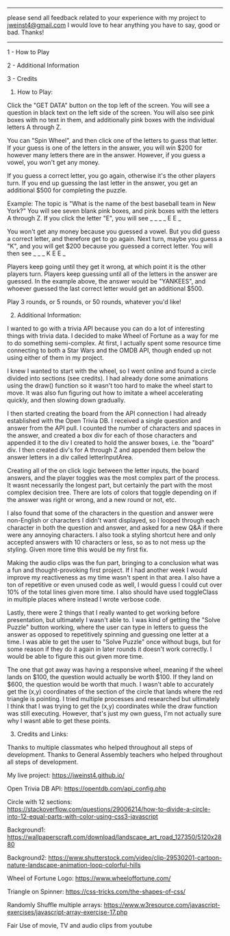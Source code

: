 ****
please send all feedback related to your experience with my project to jweinst4@gmail.com
I would love to hear anything you have to say, good or bad.  Thanks!
****

1 - How to Play

2 - Additional Information

3 - Credits


1) How to Play:

Click the "GET DATA" button on the top left of the screen.  You will see a question in black text on the left side of the screen.  You will also see pink boxes with no text in them, and additionally pink boxes with the individual letters A through Z.

You can "Spin Wheel", and then click one of the letters to guess that letter.  If your guess is one of the letters in the answer, you will win $200 for however many letters there are in the answer.  However, if you guess a vowel, you won't get any money.

If you guess a correct letter, you go again, otherwise it's the other players turn.  If you end up guessing the last letter in the answer, you get an additional $500 for completing the puzzle.

Example:  The topic is "What is the name of the best baseball team in New York?"
You will see seven blank pink boxes, and pink boxes with the letters A through Z.  If you click the letter "E", you will see
_ _ _ _ E E _

You won't get any money because you guessed a vowel.  But you did guess a correct letter, and therefore get to go again.  Next turn, maybe you guess a "K", and you will get $200 because you guessed a correct letter. You will then see
_ _ _ K E E _

Players keep going until they get it wrong, at which point it is the other players turn.  Players keep guessing until all of the letters in the answer are guessed.  In the example above, the answer would be "YANKEES", and whoever guessed the last correct letter would get an additional $500.

Play 3 rounds, or 5 rounds, or 50 rounds, whatever you'd like!


2) Additional Information:

I wanted to go with a trivia API because you can do a lot of interesting things with trivia data.  I decided to make Wheel of Fortune as a way for me to do something semi-complex.  At first, I actually spent some resource time connecting to both a Star Wars and the OMDB API, though ended up not using either of them in my project.

I knew I wanted to start with the wheel, so I went online and found a circle divided into sections (see credits).  I had already done some animations using the draw() function so it wasn't too hard to make the wheel start to move.  It was also fun figuring out how to imitate a wheel accelerating quickly, and then slowing down gradually.

I then started creating the board from the API connection I had already established with the Open Trivia DB.  I received a single question and answer from the API pull.  I counted the number of characters and spaces in the answer, and created a box div for each of those characters and appended it to the div I created to hold the answer boxes, i.e. the "board" div.  I then created div's for A through Z and appended them below the answer letters in a div called letterInputArea.

Creating all of the on click logic between the letter inputs, the board answers, and the player toggles was the most complex part of the process. It wasnt necessarily the longest part, but certainly the part with the most complex decision tree.  There are lots of colors that toggle depending on if the answer was right or wrong, and a new round or not, etc.

I also found that some of the characters in the question and answer were non-English or characters I didn't want displayed, so I looped through each character in both the question and answer, and asked for a new Q&A if there were any annoying characters.  I also took a styling shortcut here and only accepted answers with 10 characters or less, so as to not mess up the styling.  Given more time this would be my first fix.

Making the audio clips was the fun part, bringing to a conclusion what was a fun and thought-provoking first project.  If I had another week I would improve my reactiveness as my time wasn't spent in that area.  I also have a ton of repetitive or even unused code as well, I would guess I could cut over 10% of the total lines given more time.  I also should have used toggleClass in multiple places where instead I wrote verbose code.

Lastly, there were 2 things that I really wanted to get working before presentation, but ultimately I wasn't able to.  I was kind of getting the "Solve Puzzle" button working, where the user can type in letters to guess the answer as opposed to repetitively spinning and guessing one letter at a time.  I was able to get the user to "Solve Puzzle" once without bugs, but for some reason if they do it again in later rounds it doesn't work correctly.  I would be able to figure this out given more time.

The one that got away was having a responsive wheel, meaning if the wheel lands on $100, the question would actually be worth $100.  If they land on $600, the question would be worth that much.  I wasn't able to accurately get the (x,y) coordinates of the section of the circle that lands where the red triangle is pointing.  I tried multiple processes and researched but ultimately I think that I was trying to get the (x,y) coordinates while the draw function was still executing.  However, that's just my own guess, I'm not actually sure why I wasnt able to get these points.

3) Credits and Links:

Thanks to multiple classmates who helped throughout all steps of development.  Thanks to General Assembly teachers who helped throughout all steps of development.

My live project:
https://jweinst4.github.io/

Open Trivia DB API:
https://opentdb.com/api_config.php

Circle with 12 sections:
https://stackoverflow.com/questions/29006214/how-to-divide-a-circle-into-12-equal-parts-with-color-using-css3-javascript

Background1:
https://wallpaperscraft.com/download/landscape_art_road_127350/5120x2880

Background2:
https://www.shutterstock.com/video/clip-29530201-cartoon-nature-landscape-animation-loop-colorful-hills

Wheel of Fortune Logo:
https://www.wheeloffortune.com/

Triangle on Spinner:
https://css-tricks.com/the-shapes-of-css/

Randomly Shuffle multiple arrays:
https://www.w3resource.com/javascript-exercises/javascript-array-exercise-17.php

Fair Use of movie, TV and audio clips from youtube


